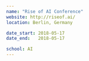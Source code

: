 ```yaml
---
name: "Rise of AI Conference"
website: http://riseof.ai/
location: Berlin, Germany

date_start: 2018-05-17
date_end:   2018-05-17

school: AI
---
```

